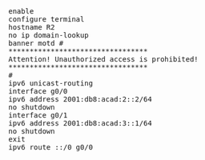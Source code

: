 
<pre>
enable
configure terminal
hostname R2
no ip domain-lookup
banner motd #
*********************************
Attention! Unauthorized access is prohibited!
*********************************
#
ipv6 unicast-routing
interface g0/0
ipv6 address 2001:db8:acad:2::2/64
no shutdown
interface g0/1
ipv6 address 2001:db8:acad:3::1/64
no shutdown
exit
ipv6 route ::/0 g0/0
</pre>   
